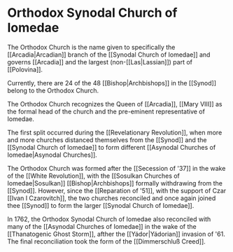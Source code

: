 # Orthodox Synodal Church of Iomedae

The Orthodox Church is the name given to specifically the [[Arcadia|Arcadian]] branch of the [[Synodal Church of Iomedae]] and governs [[Arcadia]] and the largest (non-[[Las|Lassian]]) part of [[Polovina]]. 

Currently, there are 24 of the 48 [[Bishop|Archbishops]] in the [[Synod]] belong to the Orthodox Church.

The Orthodox Church recognizes the Queen of [[Arcadia]], [[Mary VIII]] as the formal head of the church and the pre-eminent representative of Iomedae.

The first split occurred during the [[Revelationary Revolution]], when more and more churches distanced themselves from the [[Synod]] and the [[Synodal Church of Iomedae]] to form different [[Asynodal Churches of Iomedae|Asynodal Churches]].

The Orthodox Church was formed after the [[Secession of '37]] in the wake of the [[White Revolution]], with the [[Sosulkan Churches of Iomedae|Sosulkan]] [[Bishop|Archbishops]] formally withdrawing from the [[Synod]]. However, since the [[Reparation of '51]], with the support of Czar [[Ivan I Czarovitch]], the two churches reconciled and once again joined thee [[Synod]] to form the larger [[Synodal Church of Iomedae]].

In 1762, the Orthodox Synodal Church of Iomedae also reconciled with many of the [[Asynodal Churches of Iomedae]] in the wake of the [[Thanatogenic Ghost Storm]], afther the [[Yádor|Yádorian]] invasion of '61. The final reconciliation took the form of the [[Dimmerschluß Creed]].